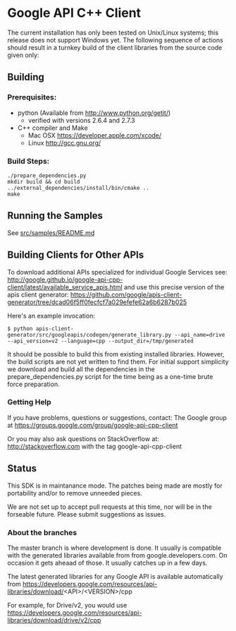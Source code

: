# Google API C++ Client

The current installation has only been tested on Unix/Linux systems;
this release does not support Windows yet. The following sequence of
actions should result in a turnkey build of the client libraries from
the source code given only:

## Building

### Prerequisites:
* python   (Available from http://www.python.org/getit/)
  - verified with versions 2.6.4 and 2.7.3
* C++ compiler and Make
  - Mac OSX https://developer.apple.com/xcode/
  - Linux   http://gcc.gnu.org/

### Build Steps:

    ./prepare_dependencies.py
    mkdir build && cd build
    ../external_dependencies/install/bin/cmake ..
    make

## Running the Samples

See [src/samples/README.md](src/samples/README.md)


## Building Clients for Other APIs

To download additional APIs specialized for individual Google Services see:
http://google.github.io/google-api-cpp-client/latest/available_service_apis.html
and use this precise version of the apis client generator:
https://github.com/google/apis-client-generator/tree/dcad06f5ff0fecfcf7a029efefe62a6b6287b025

Here's an example invocation:

    $ python apis-client-generator/src/googleapis/codegen/generate_library.py --api_name=drive --api_version=v2 --language=cpp --output_dir=/tmp/generated

It should be possible to build this from existing installed libraries.
However, the build scripts are not yet written to find them. For initial
support simplicity we download and build all the dependencies in the
prepare_dependencies.py script for the time being as a one-time brute
force preparation.

### Getting Help

If you have problems, questions or suggestions, contact:
  The Google group at https://groups.google.com/group/google-api-cpp-client

Or you may also ask questions on StackOverflow at:
   http://stackoverflow.com with the tag google-api-cpp-client

## Status

  This SDK is in maintanance mode. The patches being made are mostly for
  portability and/or to remove unneeded pieces.

  We are not set up to accept pull requests at this time, nor will be in the
  forseable future. Please submit suggestions as issues.

### About the branches

  The master branch is where development is done. It usually is compatible with
  the generated libraries available from from google.developers.com. On occasion
  it gets aheaad of those. It usually catches up in a few days.

  The latest generated libraries for any Google API is available automatically
  from
  https://developers.google.com/resources/api-libraries/download/<API\>/\<VERSION>/cpp

  For example, for Drive/v2, you would use
  https://developers.google.com/resources/api-libraries/download/drive/v2/cpp
